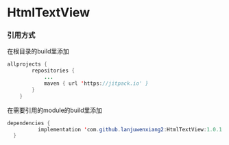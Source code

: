# HtmlTextView

### 引用方式
在根目录的build里添加
```java
allprojects {
		repositories {
			...
			maven { url 'https://jitpack.io' }
		}
	}
  ```
  在需要引用的module的build里添加
  ```java
  dependencies {
	        implementation 'com.github.lanjuwenxiang2:HtmlTextView:1.0.1'
	}
  ```
